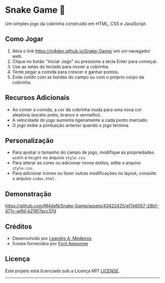 # Snake Game 🐍

Um simples jogo da cobrinha construído em HTML, CSS e JavaScript.

## Como Jogar

1. Abra o link https://m4den.github.io/Snake-Game/ em um navegador web.
2. Clique no botão "Iniciar Jogo" ou pressione a tecla Enter para começar.
3. Use as setas do teclado para mover a cobrinha.
4. Tente pegar a comida para crescer e ganhar pontos.
5. Evite colidir com as bordas do campo ou com o próprio corpo da cobrinha.

## Recursos Adicionais

- Ao comer a comida, a cor da cobrinha muda para uma nova cor aleatória (exceto preto, branco e vermelho).
- A velocidade do jogo aumenta ligeiramente a cada ponto marcado.
- O jogo exibe a pontuação anterior quando o jogo termina.

## Personalização

- Para ajustar o tamanho do campo de jogo, modifique as propriedades `width` e `height` no arquivo `style.css`.
- Para alterar as cores ou adicionar novos estilos, edite o arquivo `style.css`.
- Para adicionar ícones ou fazer outras modificações no layout, consulte o arquivo `index.html`.

## Demonstração

https://github.com/M4deN/Snake-Game/assets/43422425/ef7e6057-28b1-471c-adfd-b216f7acc37d

## Créditos

- Desenvolvido por [Leandro A. Medeiros](https://github.com/M4deN)
- Ícones fornecidos por [Font Awesome](https://fontawesome.com/)

## Licença

Este projeto está licenciado sob a Licença MIT [LICENSE](LICENSE).

---
